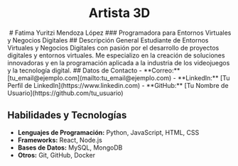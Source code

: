 <h1 align="center">Artista 3D</h1>
<img src"">
# Fatima Yuritzi Mendoza López
### Programadora para Entornos Virtuales y Negocios Digitales
## Descripción General
Estudiante de Entornos Virtuales y Negocios Digitales con pasión por el desarrollo de proyectos digitales y entornos virtuales. Me especializo en la creación de soluciones innovadoras y en la programación aplicada a la industria de los videojuegos y la tecnología digital.
## Datos de Contacto
- **Correo:** [tu_email@ejemplo.com](mailto:tu_email@ejemplo.com)
- **LinkedIn:** [Tu Perfil de LinkedIn](https://www.linkedin.com)
- **GitHub:** [Tu Nombre de Usuario](https://github.com/tu_usuario)

## Habilidades y Tecnologías
- **Lenguajes de Programación:** Python, JavaScript, HTML, CSS
- **Frameworks:** React, Node.js
- **Bases de Datos:** MySQL, MongoDB
- **Otros:** Git, GitHub, Docker
